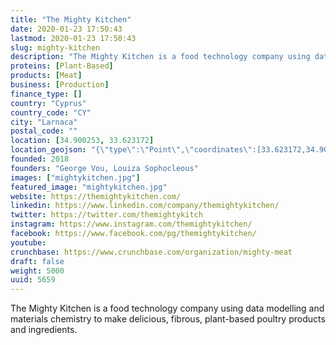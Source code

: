 ```yaml
---
title: "The Mighty Kitchen"
date: 2020-01-23 17:50:43
lastmod: 2020-01-23 17:50:43
slug: mighty-kitchen
description: "The Mighty Kitchen is a food technology company using data modelling and materials chemistry to make delicious, fibrous, plant-based poultry products and ingredients."
proteins: [Plant-Based]
products: [Meat]
business: [Production]
finance_type: []
country: "Cyprus"
country_code: "CY"
city: "Larnaca"
postal_code: ""
location: [34.900253, 33.623172]
location_geojson: "{\"type\":\"Point\",\"coordinates\":[33.623172,34.900253]}"
founded: 2018
founders: "George Vou, Louiza Sophocleous"
images: ["mightykitchen.jpg"]
featured_image: "mightykitchen.jpg"
website: https://themightykitchen.com/
linkedin: https://www.linkedin.com/company/themightykitchen/
twitter: https://twitter.com/themightykitch
instagram: https://www.instagram.com/themightykitchen/
facebook: https://www.facebook.com/pg/themightykitchen/
youtube: 
crunchbase: https://www.crunchbase.com/organization/mighty-meat
draft: false
weight: 5000
uuid: 5659
---
```

The Mighty Kitchen is a food technology company using data modelling and materials chemistry to make delicious, fibrous, plant-based poultry products and ingredients.
